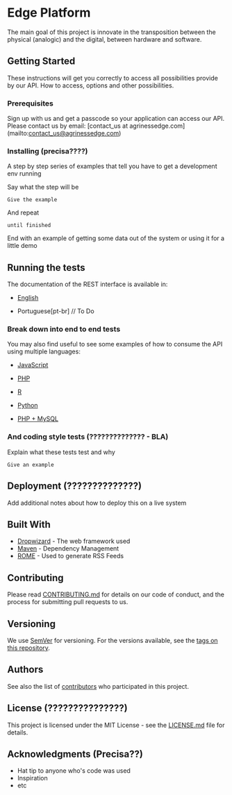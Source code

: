 # Edge Platform

The main goal of this project is innovate in the transposition between the physical (analogic) and the digital, between hardware and software.


## Getting Started

These instructions will get you correctly to access all possibilities provide by our API. How to access, options and other possibilities.


### Prerequisites

Sign up with us and get a passcode so your application can access our API. Please contact us by email: [contact_us at agrinessedge.com] (mailto:contact_us@agrinessedge.com)


### Installing (precisa????)

A step by step series of examples that tell you have to get a development env running

Say what the step will be

```
Give the example
```

And repeat

```
until finished
```

End with an example of getting some data out of the system or using it for a little demo


## Running the tests

The documentation of the REST interface is available in: 

* [English](https://github.com/agrinessedge/portia-iot-api-docs/blob/master/docs/languages/en/index.md) 

* Portuguese[pt-br] // To Do


### Break down into end to end tests

You may also find useful to see some examples of how to consume the API using multiple languages:

* [JavaScript](https://github.com/agrinessedge/portia-iot-api-docs/blob/master/examples/JavaScript.ipynb)

* [PHP](https://github.com/agrinessedge/portia-iot-api-docs/blob/master/examples/PHP.ipynb)

* [R](https://github.com/agrinessedge/portia-iot-api-docs/blob/master/examples/R.ipynb)

* [Python](https://github.com/agrinessedge/portia-iot-api-docs/blob/master/examples/Python.ipynb)

* [PHP + MySQL](https://github.com/agrinessedge/portia-iot-api-docs/blob/master/examples/PHP+MariaDB.ipynb)



### And coding style tests (?????????????? - BLA)

Explain what these tests test and why

```
Give an example
```


## Deployment (??????????????)

Add additional notes about how to deploy this on a live system


## Built With

* [Dropwizard](http://www.dropwizard.io/1.0.2/docs/) - The web framework used
* [Maven](https://maven.apache.org/) - Dependency Management
* [ROME](https://rometools.github.io/rome/) - Used to generate RSS Feeds


## Contributing

Please read [CONTRIBUTING.md](https://gist.github.com/PurpleBooth/b24679402957c63ec426) for details on our code of conduct, and the process for submitting pull requests to us.


## Versioning

We use [SemVer](http://semver.org/) for versioning. For the versions available, see the [tags on this repository](https://github.com/agrinessedge/portia-iot-api-docs/tags). 


## Authors

See also the list of [contributors](https://github.com/agrinessedge/portia-iot-api-docs/contributors) who participated in this project. 


## License (???????????????)

This project is licensed under the MIT License - see the [LICENSE.md](LICENSE.md) file for details.


## Acknowledgments (Precisa??)

* Hat tip to anyone who's code was used
* Inspiration
* etc

